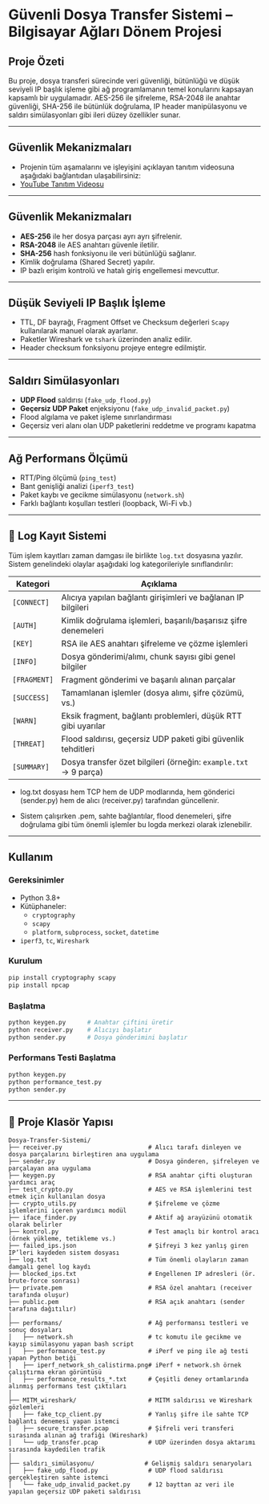 #  Güvenli Dosya Transfer Sistemi – Bilgisayar Ağları Dönem Projesi

##  Proje Özeti

Bu proje, dosya transferi sürecinde veri güvenliği, bütünlüğü ve düşük seviyeli IP başlık işleme gibi ağ programlamanın temel konularını kapsayan kapsamlı bir uygulamadır. AES-256 ile şifreleme, RSA-2048 ile anahtar güvenliği, SHA-256 ile bütünlük doğrulama, IP header manipülasyonu ve saldırı simülasyonları gibi ileri düzey özellikler sunar.


---

##  Güvenlik Mekanizmaları
- Projenin tüm aşamalarını ve işleyişini açıklayan tanıtım videosuna aşağıdaki bağlantıdan ulaşabilirsiniz:
- [YouTube Tanıtım Videosu](https://www.youtube.com/watch?v=WWUYnuw0x6U&ab_channel=Eren%C3%96zer)
---
##  Güvenlik Mekanizmaları

-  **AES-256** ile her dosya parçası ayrı ayrı şifrelenir.
-  **RSA-2048** ile AES anahtarı güvenle iletilir.
-  **SHA-256** hash fonksiyonu ile veri bütünlüğü sağlanır.
-  Kimlik doğrulama (Shared Secret) yapılır.
-  IP bazlı erişim kontrolü ve hatalı giriş engellemesi mevcuttur.

---

##  Düşük Seviyeli IP Başlık İşleme

-  TTL, DF bayrağı, Fragment Offset ve Checksum değerleri `Scapy` kullanılarak manuel olarak ayarlanır.
-  Paketler Wireshark ve `tshark` üzerinden analiz edilir.
-  Header checksum fonksiyonu projeye entegre edilmiştir.

---

##  Saldırı Simülasyonları

-  **UDP Flood** saldırısı (`fake_udp_flood.py`)
-  **Geçersiz UDP Paket** enjeksiyonu (`fake_udp_invalid_packet.py`)
-  Flood algılama ve paket işleme sınırlandırması
-  Geçersiz veri alanı olan UDP paketlerini reddetme ve programı kapatma

---

##  Ağ Performans Ölçümü

-  RTT/Ping ölçümü (`ping_test`)
-  Bant genişliği analizi (`iperf3_test`)
-  Paket kaybı ve gecikme simülasyonu (`network.sh`)
-  Farklı bağlantı koşulları testleri (loopback, Wi-Fi vb.)

---

## 📘 Log Kayıt Sistemi

Tüm işlem kayıtları zaman damgası ile birlikte `log.txt` dosyasına yazılır. Sistem genelindeki olaylar aşağıdaki log kategorileriyle sınıflandırılır:

| Kategori      | Açıklama                                                                 |
|---------------|--------------------------------------------------------------------------|
| `[CONNECT]`   | Alıcıya yapılan bağlantı girişimleri ve bağlanan IP bilgileri            |
| `[AUTH]`      | Kimlik doğrulama işlemleri, başarılı/başarısız şifre denemeleri          |
| `[KEY]`       | RSA ile AES anahtarı şifreleme ve çözme işlemleri                        |
| `[INFO]`      | Dosya gönderimi/alımı, chunk sayısı gibi genel bilgiler                  |
| `[FRAGMENT]`  | Fragment gönderimi ve başarılı alınan parçalar                           |
| `[SUCCESS]`   | Tamamlanan işlemler (dosya alımı, şifre çözümü, vs.)                     |
| `[WARN]`      | Eksik fragment, bağlantı problemleri, düşük RTT gibi uyarılar            |
| `[THREAT]`    | Flood saldırısı, geçersiz UDP paketi gibi güvenlik tehditleri            |
| `[SUMMARY]`   | Dosya transfer özet bilgileri (örneğin: `example.txt` → 9 parça)         |

- log.txt dosyası hem TCP hem de UDP modlarında, hem gönderici (sender.py) hem de alıcı (receiver.py) tarafından güncellenir.

- Sistem çalışırken .pem, sahte bağlantılar, flood denemeleri, şifre doğrulama gibi tüm önemli işlemler bu logda merkezi olarak izlenebilir.
---

##  Kullanım

### Gereksinimler

- Python 3.8+
- Kütüphaneler:
  - `cryptography`
  - `scapy`
  - `platform`, `subprocess`, `socket`, `datetime`
- `iperf3`, `tc`, `Wireshark`

### Kurulum

```bash
pip install cryptography scapy
pip install npcap
```

### Başlatma
```bash
python keygen.py      # Anahtar çiftini üretir
python receiver.py    # Alıcıyı başlatır
python sender.py      # Dosya gönderimini başlatır
```

### Performans Testi Başlatma
```bash
python keygen.py      
python performance_test.py
python sender.py     
```
---

## 📁 Proje Klasör Yapısı

```
Dosya-Transfer-Sistemi/
├── receiver.py                        # Alıcı tarafı dinleyen ve dosya parçalarını birleştiren ana uygulama
├── sender.py                          # Dosya gönderen, şifreleyen ve parçalayan ana uygulama
├── keygen.py                          # RSA anahtar çifti oluşturan yardımcı araç
├── test_crypto.py                     # AES ve RSA işlemlerini test etmek için kullanılan dosya
├── crypto_utils.py                    # Şifreleme ve çözme işlemlerini içeren yardımcı modül
├── iface_finder.py                    # Aktif ağ arayüzünü otomatik olarak belirler
├── kontrol.py                         # Test amaçlı bir kontrol aracı (örnek yükleme, tetikleme vs.)
├── failed_ips.json                    # Şifreyi 3 kez yanlış giren IP’leri kaydeden sistem dosyası
├── log.txt                            # Tüm önemli olayların zaman damgalı genel log kaydı
├── blocked_ips.txt                    # Engellenen IP adresleri (ör. brute-force sonrası)
├── private.pem                        # RSA özel anahtarı (receiver tarafında oluşur)
├── public.pem                         # RSA açık anahtarı (sender tarafına dağıtılır)
│
├── performans/                        # Ağ performansı testleri ve sonuç dosyaları
│   ├── network.sh                     # tc komutu ile gecikme ve kayıp simülasyonu yapan bash script
│   ├── performance_test.py            # iPerf ve ping ile ağ testi yapan Python betiği
│   ├── iperf_network_sh_calistirma.png# iPerf + network.sh örnek çalıştırma ekran görüntüsü
│   ├── performance_results_*.txt      # Çeşitli deney ortamlarında alınmış performans test çıktıları
│
├── MITM_wireshark/                    # MITM saldırısı ve Wireshark gözlemleri
│   ├── fake_tcp_client.py             # Yanlış şifre ile sahte TCP bağlantı denemesi yapan istemci
│   ├── secure_transfer.pcap           # Şifreli veri transferi sırasında alınan ağ trafiği (Wireshark)
│   └── udp_transfer.pcap              # UDP üzerinden dosya aktarımı sırasında kaydedilen trafik
│
├── saldırı_simülasyonu/              # Gelişmiş saldırı senaryoları
│   ├── fake_udp_flood.py              # UDP flood saldırısı gerçekleştiren sahte istemci
│   └── fake_udp_invalid_packet.py     # 12 bayttan az veri ile yapılan geçersiz UDP paketi saldırısı


```












